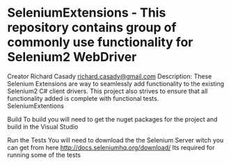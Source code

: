 
SeleniumExtensions - This repository contains group of commonly use functionality for Selenium2 WebDriver  
==================
Creator Richard Casady
richard.casady@gmail.com
Description:
These Selenium Extensions are way to seamlessly add functionality to the existing Selenium2 C# client drivers. This project also strives to ensure that all functionality added is complete with functional tests.  
SeleniumExtentions

Build
To build you will need to get the nuget packages for the project and build in the Visual Studio

Run the Tests
You will need to download the the Selenium Server witch you can get from here http://docs.seleniumhq.org/download/ Its required for running some of the tests